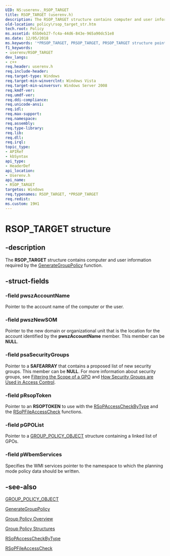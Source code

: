 ```yaml
---
UID: NS:userenv._RSOP_TARGET
title: RSOP_TARGET (userenv.h)
description: The RSOP_TARGET structure contains computer and user information required by the GenerateGroupPolicy function.
old-location: policy\rsop_target_str.htm
tech.root: Policy
ms.assetid: 65b0eb27-fc4a-44d6-843e-965a90dc51e8
ms.date: 12/05/2018
ms.keywords: '*PRSOP_TARGET, PRSOP_TARGET, PRSOP_TARGET structure pointer [Group Policy], RSOP_TARGET, RSOP_TARGET structure [Group Policy], _win32_rsop_target_str, policy.rsop_target_str, userenv/PRSOP_TARGET, userenv/RSOP_TARGET'
f1_keywords:
- userenv/RSOP_TARGET
dev_langs:
- c++
req.header: userenv.h
req.include-header: 
req.target-type: Windows
req.target-min-winverclnt: Windows Vista
req.target-min-winversvr: Windows Server 2008
req.kmdf-ver: 
req.umdf-ver: 
req.ddi-compliance: 
req.unicode-ansi: 
req.idl: 
req.max-support: 
req.namespace: 
req.assembly: 
req.type-library: 
req.lib: 
req.dll: 
req.irql: 
topic_type:
- APIRef
- kbSyntax
api_type:
- HeaderDef
api_location:
- Userenv.h
api_name:
- RSOP_TARGET
targetos: Windows
req.typenames: RSOP_TARGET, *PRSOP_TARGET
req.redist: 
ms.custom: 19H1
---
```


# RSOP_TARGET structure


## -description


The
    <b>RSOP_TARGET</b> structure contains computer and user information required by the 
<a href="https://docs.microsoft.com/windows/desktop/api/userenv/nc-userenv-pfngenerategrouppolicy">GenerateGroupPolicy</a> function.


## -struct-fields




### -field pwszAccountName

Pointer to the account name of the computer or the user.


### -field pwszNewSOM

Pointer to the new domain or organizational unit that is the location for the account identified by the <b>pwszAccountName</b> member. This member can be <b>NULL</b>.


### -field psaSecurityGroups

Pointer to a <b>SAFEARRAY</b> that contains a proposed list of new security groups. This member can be <b>NULL</b>. For more information about security groups, see 
<a href="https://docs.microsoft.com/previous-versions/windows/desktop/Policy/filtering-the-scope-of-a-gpo">Filtering the Scope of a GPO</a> and 
<a href="https://docs.microsoft.com/windows/desktop/AD/how-security-groups-are-used-in-access-control">How Security Groups are Used in Access Control</a>.


### -field pRsopToken

Pointer to an <b>RSOPTOKEN</b> to use with the 
<a href="https://docs.microsoft.com/windows/desktop/api/userenv/nf-userenv-rsopaccesscheckbytype">RSoPAccessCheckByType</a> and the 
<a href="https://docs.microsoft.com/windows/desktop/api/userenv/nf-userenv-rsopfileaccesscheck">RSoPFileAccessCheck</a> functions.


### -field pGPOList

Pointer to a 
<a href="https://docs.microsoft.com/windows/desktop/api/userenv/ns-userenv-group_policy_objecta">GROUP_POLICY_OBJECT</a> structure containing a linked list of GPOs.


### -field pWbemServices

Specifies the WMI services pointer to the namespace to which the planning mode policy data should be written.


## -see-also




<a href="https://docs.microsoft.com/windows/desktop/api/userenv/ns-userenv-group_policy_objecta">GROUP_POLICY_OBJECT</a>



<a href="https://docs.microsoft.com/windows/desktop/api/userenv/nc-userenv-pfngenerategrouppolicy">GenerateGroupPolicy</a>



<a href="https://docs.microsoft.com/previous-versions/windows/desktop/Policy/about-group-policy">Group Policy Overview</a>



<a href="https://docs.microsoft.com/previous-versions/windows/desktop/Policy/group-policy-structures">Group Policy Structures</a>



<a href="https://docs.microsoft.com/windows/desktop/api/userenv/nf-userenv-rsopaccesscheckbytype">RSoPAccessCheckByType</a>



<a href="https://docs.microsoft.com/windows/desktop/api/userenv/nf-userenv-rsopfileaccesscheck">RSoPFileAccessCheck</a>
 

 

